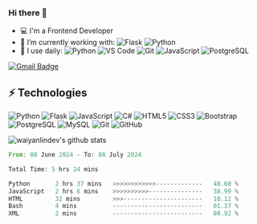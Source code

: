 ### Hi there 👋
- 💻 I'm a Frontend Developer
- 🌱 I’m currently working with:
    ![Flask](https://img.shields.io/badge/-Flask-%23000?style=flat-round&logo=flask)
    ![Python](https://img.shields.io/badge/-Python-%2314354C?style=flat-round&logo=Python)
- 🚀 I use daily: 
    ![Python](https://img.shields.io/badge/-Python-%2314354C?style=flat-round&logo=Python)
    ![VS Code](https://img.shields.io/badge/-VS%20Code-007ACC?style=flat-round&logo=visual-studio-code)
    ![Git](https://img.shields.io/badge/-Git-black?style=flat-round&logo=git)
    ![JavaScript](https://img.shields.io/badge/-JavaScript-%23323330?style=flat-round&logo=javascript)
    ![PostgreSQL](https://img.shields.io/badge/-PostgreSQL-336791?style=flat-round&logo=postgresql)

[![Gmail Badge](https://img.shields.io/badge/-waiyanlin.dev@gmail.com-red?style=flat-round&logo=Gmail&logoColor=white&link=mailto:waiyanlin.dev@gmail.com)](mailto:waiyanlin.dev@gmail.com "Send me email!")
<!--
[![Linkedin Badge](https://img.shields.io/badge/-naylintun-green?style=flat-round&logo=Linkedin&logoColor=white&link=https://www.linkedin.com/in/nay-lin-tun-30726b112/)](https://www.linkedin.com/in/nay-lin-tun-30726b112/ "LinkedIn")
[![Facebook Badge](https://img.shields.io/badge/-NayLinTun-0078FF?style=flat-round&logo=Facebook&logoColor=white&link=https://www.facebook.com/konay99)](https://www.facebook.com/konay99 "Connect on Facebook")
[![Messenger Badge](https://img.shields.io/badge/-Messenger-0078FF?style=flat&logo=Messenger&logoColor=white)](https://m.me/konay99 "Connect on Messenger")
-->

## ⚡ Technologies

![Python](https://img.shields.io/badge/-Python-%2314354C?style=flat-round&logo=Python)
![Flask](https://img.shields.io/badge/-Flask-%23000?style=flat-round&logo=flask)
![JavaScript](https://img.shields.io/badge/-JavaScript-%23323330?style=flat-round&logo=javascript)
![C#](https://img.shields.io/badge/C%23%20-%23239120.svg?&style=flat-round&logo=c-sharp)
![HTML5](https://img.shields.io/badge/-HTML5-E34F26?style=flat-round&logo=html5&logoColor=white)
![CSS3](https://img.shields.io/badge/-CSS3-1572B6?style=flat-round&logo=css3)
![Bootstrap](https://img.shields.io/badge/-Bootstrap-563D7C?style=flat-round&logo=bootstrap)
![PostgreSQL](https://img.shields.io/badge/-PostgreSQL-336791?style=flat-round&logo=postgresql)
![MySQL](https://img.shields.io/badge/-MySQL-black?style=flat-round&logo=mysql)
![Git](https://img.shields.io/badge/-Git-black?style=flat-round&logo=git)
![GitHub](https://img.shields.io/badge/-GitHub-181717?style=flat-round&logo=github)



![waiyanlindev's github stats](https://github-readme-stats.vercel.app/api?username=waiyanlindev&count_private=true&show_icons=true&theme=radical&include_all_commits=true)

<!--![Top Langs](https://github-readme-stats.vercel.app/api/top-langs/?username=waiyanlindev)-->

<!--START_SECTION:waka-->

```rust
From: 08 June 2024 - To: 08 July 2024

Total Time: 5 hrs 24 mins

Python       2 hrs 37 mins   >>>>>>>>>>>>-------------   48.60 %
JavaScript   2 hrs 6 mins    >>>>>>>>>>---------------   38.99 %
HTML         32 mins         >>>----------------------   10.12 %
Bash         4 mins          -------------------------   01.37 %
XML          2 mins          -------------------------   00.92 %
```

<!--END_SECTION:waka-->

<!--
![Metrics](https://github.com/waiyanlindev/waiyanlindev/blob/master/github-metrics.svg)
-->

<!--
![Visitor Badge](https://visitor-badge.laobi.icu/badge?page_id=waiyanlindev.waiyanlindev)
-->

<!--
**waiyanlindev/waiyanlindev** is a ✨ _special_ ✨ repository because its `README.md` (this file) appears on your GitHub profile.

Here are some ideas to get you started:

- 🔭 I’m currently working on ...
- 🌱 I’m currently learning ...
- 👯 I’m looking to collaborate on ...
- 🤔 I’m looking for help with ...
- 💬 Ask me about ...
- 📫 How to reach me: ...
- 😄 Pronouns: ...
- ⚡ Fun fact: ...
-->
